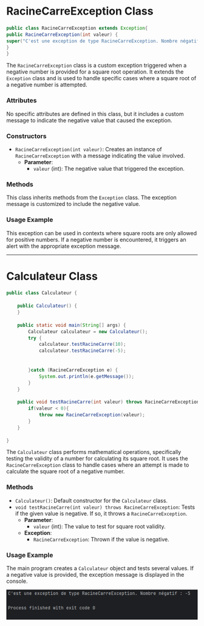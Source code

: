 # RacineCarreException Class
```` java
public class RacineCarreException extends Exception{
public RacineCarreException(int valeur) {
super("C'est une exception de type RacineCarreException. Nombre négatif : "+valeur);
}
}
````

The `RacineCarreException` class is a custom exception triggered when a negative number is provided for a square root operation. It extends the `Exception` class and is used to handle specific cases where a square root of a negative number is attempted.

### Attributes
No specific attributes are defined in this class, but it includes a custom message to indicate the negative value that caused the exception.

### Constructors
- `RacineCarreException(int valeur)`: Creates an instance of `RacineCarreException` with a message indicating the value involved.
    - **Parameter**:
        - `valeur` (int): The negative value that triggered the exception.

### Methods
This class inherits methods from the `Exception` class. The exception message is customized to include the negative value.

### Usage Example
This exception can be used in contexts where square roots are only allowed for positive numbers. If a negative number is encountered, it triggers an alert with the appropriate exception message.

---

# Calculateur Class

```` java
public class Calculateur {

    public Calculateur() {
    }

    public static void main(String[] args) {
        Calculateur calculateur = new Calculateur();
        try {
            calculateur.testRacineCarre(10);
            calculateur.testRacineCarre(-5);


        }catch (RacineCarreException e) {
            System.out.println(e.getMessage());
        }
    }

    public void testRacineCarre(int valeur) throws RacineCarreException{
        if(valeur < 0){
            throw new RacineCarreException(valeur);
        }
    }

}
````

The `Calculateur` class performs mathematical operations, specifically testing the validity of a number for calculating its square root. It uses the `RacineCarreException` class to handle cases where an attempt is made to calculate the square root of a negative number.

### Methods
- `Calculateur()`: Default constructor for the `Calculateur` class.
- `void testRacineCarre(int valeur) throws RacineCarreException`: Tests if the given value is negative. If so, it throws a `RacineCarreException`.
    - **Parameter**:
        - `valeur` (int): The value to test for square root validity.
    - **Exception**:
        - `RacineCarreException`: Thrown if the value is negative.

### Usage Example
The main program creates a `Calculateur` object and tests several values. If a negative value is provided, the exception message is displayed in the console.

***![](captures/Ex2-exe.png)***